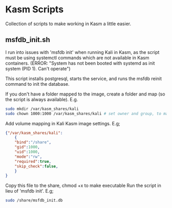 # Kasm Scripts
Collection of scripts to make working in Kasm a little easier.

## msfdb_init.sh
I run into issues with 'msfdb init' when running Kali in Kasm, as the script must be using systemctl commands which are not available in Kasm containers. 
(ERROR: "System has not been booted with systemd as init system (PID 1). Can't operate")

This script installs postgresql, starts the service, and runs the msfdb reinit command to init the database.

If you don't have a folder mapped to the image, create a folder and map (so the script is always available).
E.g.
``` bash
sudo mkdir /var/kasm_shares/kali
sudo chown 1000:1000 /var/kasm_shares/kali # set owner and group, to match volume mapping settings
```
Add volume mapping in Kali Kasm image settings. E.g;
``` json
{"/var/kasm_shares/kali":
    {
    "bind":"/share",
    "gid":1000,
    "uid":1000,
    "mode":"rw",
    "required":true,
    "skip_check":false,
    }
}
```
Copy this file to the share, chmod +x to make executable
Run the script in lieu of 'msfdb init'. E.g;
``` bash
sudo /share/msfdb_init.db
```